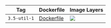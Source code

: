 Tag | Dockerfile | Image Layers
----|------------|-------------
`3.5-util-1` | [Dockerfile](https://github.com/helphi/Dockerfile-alpine/blob/master/3.5-util/Dockerfile) | [![](https://images.microbadger.com/badges/image/helphi/alpine:3.5-util-1.svg)](https://microbadger.com/images/helphi/alpine:3.5-util-1 "Get your own image badge on microbadger.com")
